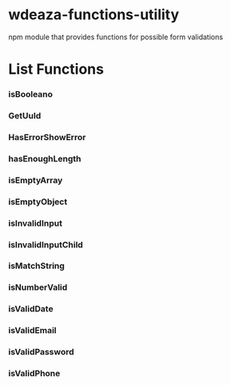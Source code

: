 # wdeaza-functions-utility
 npm module that provides functions for possible form validations

# List Functions
### isBooleano
### GetUuId
### HasErrorShowError
### hasEnoughLength
### isEmptyArray
### isEmptyObject
### isInvalidInput
### isInvalidInputChild
### isMatchString
### isNumberValid
### isValidDate
### isValidEmail
### isValidPassword
### isValidPhone

